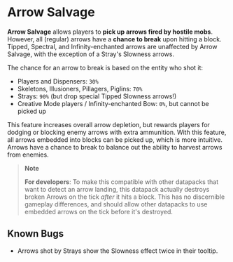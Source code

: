 # Arrow Salvage

**Arrow Salvage** allows players to **pick up arrows fired by hostile mobs**. However, all (regular) arrows have a **chance to break** upon hitting a block. Tipped, Spectral, and Infinity-enchanted arrows are unaffected by Arrow Salvage, with the exception of a Stray's Slowness arrows.

The chance for an arrow to break is based on the entity who shot it:

* Players and Dispensers: `30%`
* Skeletons, Illusioners, Pillagers, Piglins: `70%`
* Strays: `90%` (but drop special Tipped Slowness arrows!)
* Creative Mode players / Infinity-enchanted Bow: `0%`, but cannot be picked up

This feature increases overall arrow depletion, but rewards players for dodging or blocking enemy arrows with extra ammunition. With this feature, all arrows embedded into blocks can be picked up, which is more intuitive. Arrows have a chance to break to balance out the ability to harvest arrows from enemies.

> **Note**
> 
> **For developers**: To make this compatible with other datapacks that want to detect an arrow landing, this datapack actually destroys broken Arrows on the tick *after* it hits a block. This has no discernible gameplay differences, and should allow other datapacks to use embedded arrows on the tick before it's destroyed.

## Known Bugs

* Arrows shot by Strays show the Slowness effect twice in their tooltip.
